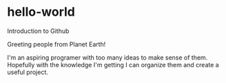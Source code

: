 # hello-world
Introduction to Github

Greeting people from Planet Earth!

I'm an aspiring programer with too many ideas to make sense of them. 
Hopefully with the knowledge I'm getting I can organize them and create a useful project.
